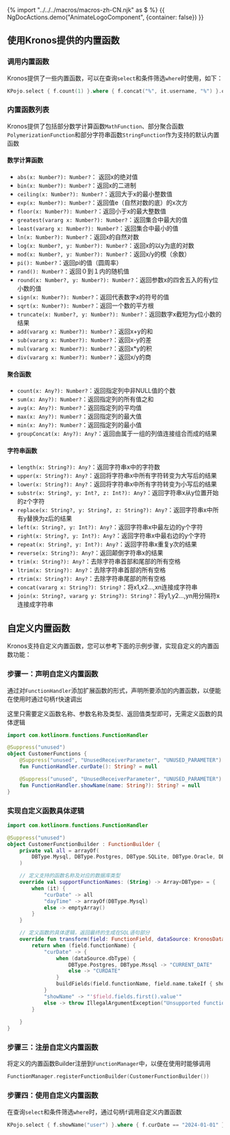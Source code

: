 {% import "../../../macros/macros-zh-CN.njk" as $ %}
{{ NgDocActions.demo("AnimateLogoComponent", {container: false}) }}

## 使用Kronos提供的内置函数

### 调用内置函数

Kronos提供了一些内置函数，可以在查询`select`和条件筛选`where`时使用，如下：

```kotlin
KPojo.select { f.count(1) }.where { f.concat("%", it.username, "%") }.queryList()
```

### 内置函数列表

Kronos提供了包括部分数学计算函数`MathFunction`、部分聚合函数`PolymerizationFunction`和部分字符串函数`StringFunction`作为支持的默认内置函数

#### 数学计算函数
- `abs(x: Number?): Number?`： 返回x的绝对值
- `bin(x: Number?): Number?`：返回x的二进制
- `ceiling(x: Number?): Number?`：返回大于x的最小整数值
- `exp(x: Number?): Number?`：返回值e（自然对数的底）的x次方
- `floor(x: Number?): Number?`：返回小于x的最大整数值
- `greatest(vararg x: Number?): Number?`：返回集合中最大的值
- `least(vararg x: Number?): Number?`：返回集合中最小的值
- `ln(x: Number?): Number?`：返回x的自然对数
- `log(x: Number?, y: Number?): Number?`：返回x的以y为底的对数
- `mod(x: Number?, y: Number?): Number?`：返回x/y的模（余数）
- `pi(): Number?`：返回pi的值（圆周率）
- `rand(): Number?`：返回０到１内的随机值
- `round(x: Number?, y: Number?): Number?`：返回参数x的四舍五入的有y位小数的值
- `sign(x: Number?): Number?`：返回代表数字x的符号的值
- `sqrt(x: Number?): Number?`：返回一个数的平方根
- `truncate(x: Number?, y: Number?): Number?`：返回数字x截短为y位小数的结果
- `add(vararg x: Number?): Number?`：返回x+y的和
- `sub(vararg x: Number?): Number?`：返回x-y的差
- `mul(vararg x: Number?): Number?`：返回x*y的积
- `div(vararg x: Number?): Number?`：返回x/y的商

#### 聚合函数
- `count(x: Any?): Number?`：返回指定列中非NULL值的个数
- `sum(x: Any?): Number?`：返回指定列的所有值之和
- `avg(x: Any?): Number?`：返回指定列的平均值
- `max(x: Any?): Number?`：返回指定列的最大值
- `min(x: Any?): Number?`：返回指定列的最小值
- `groupConcat(x: Any?): Any?`：返回由属于一组的列值连接组合而成的结果

#### 字符串函数
- `length(x: String?): Any?`：返回字符串x中的字符数
- `upper(x: String?): Any?`：返回将字符串x中所有字符转变为大写后的结果
- `lower(x: String?): Any?`：返回将字符串x中所有字符转变为小写后的结果
- `substr(x: String?, y: Int?, z: Int?): Any?`：返回字符串x从y位置开始的z个字符
- `replace(x: String?, y: String?, z: String?): Any?`：返回字符串x中所有y替换为z后的结果
- `left(x: String?, y: Int?): Any?`：返回字符串x中最左边的y个字符
- `right(x: String?, y: Int?): Any?`：返回字符串x中最右边的y个字符
- `repeat(x: String?, y: Int?): Any?`：返回字符串x重复y次的结果
- `reverse(x: String?): Any?`：返回颠倒字符串x的结果
- `trim(x: String?): Any?`：去除字符串首部和尾部的所有空格
- `ltrim(x: String?): Any?`：去除字符串首部的所有空格
- `rtrim(x: String?): Any?`：去除字符串尾部的所有空格
- `concat(vararg x: String?): String?`：将x1,x2...,xn连接成字符串
- `join(x: String?, vararg y: String?): String?`：将y1,y2...,yn用分隔符x连接成字符串

## 自定义内置函数
Kronos支持自定义内置函数，您可以参考下面的示例步骤，实现自定义的内置函数功能：

### 步骤一：声明自定义内置函数
通过对`FunctionHandler`添加扩展函数的形式，声明所要添加的内置函数，以便能在使用时通过句柄`f`快速调出

这里只需要定义函数名称、参数名称及类型、返回值类型即可，无需定义函数的具体逻辑
```kotlin
import com.kotlinorm.functions.FunctionHandler

@Suppress("unused")
object CustomerFunctions {
    @Suppress("unused", "UnusedReceiverParameter", "UNUSED_PARAMETER")
    fun FunctionHandler.curDate(): String? = null

    @Suppress("unused", "UnusedReceiverParameter", "UNUSED_PARAMETER")
    fun FunctionHandler.showName(name: String?): String? = null
}
```

### 实现自定义函数具体逻辑
```kotlin
import com.kotlinorm.functions.FunctionHandler

@Suppress("unused")
object CustomerFunctionBuilder : FunctionBuilder {
    private val all = arrayOf(
        DBType.Mysql, DBType.Postgres, DBType.SQLite, DBType.Oracle, DBType.Mssql
    )

    // 定义支持的函数名称及对应的数据库类型
    override val supportFunctionNames: (String) -> Array<DBType> = {
        when (it) {
            "curDate" -> all
            "dayTime" -> arrayOf(DBType.Mysql)
            else -> emptyArray()
        }
    }

    // 定义函数的具体逻辑，返回最终的生成在SQL语句部分
    override fun transform(field: FunctionField, dataSource: KronosDataSourceWrapper, showTable: Boolean, showAlias: Boolean): String {
        return when (field.functionName) {
            "curDate" -> {
                when (dataSource.dbType) {
                    DBType.Postgres, DBType.Mssql -> "CURRENT_DATE"
                    else -> "CURDATE"
                }
                buildFields(field.functionName, field.name.takeIf { showAlias } ?: "", field.fields, dataSource, showTable)
            }
            "showName" -> "'$field.fields.first().value'"
            else -> throw IllegalArgumentException("Unsupported function: ${field.functionName}")
        }
    
    }
}
```

### 步骤三：注册自定义内置函数
将定义的内置函数Builder注册到`FunctionManager`中，以便在使用时能够调用
```kotlin
FunctionManager.registerFunctionBuilder(CustomerFunctionBuilder())
```

### 步骤四：使用自定义内置函数
在查询`select`和条件筛选`where`时，通过句柄`f`调用自定义内置函数
```kotlin
KPojo.select { f.showName("user") }.where { f.curDate == "2024-01-01" }.queryList()
```

